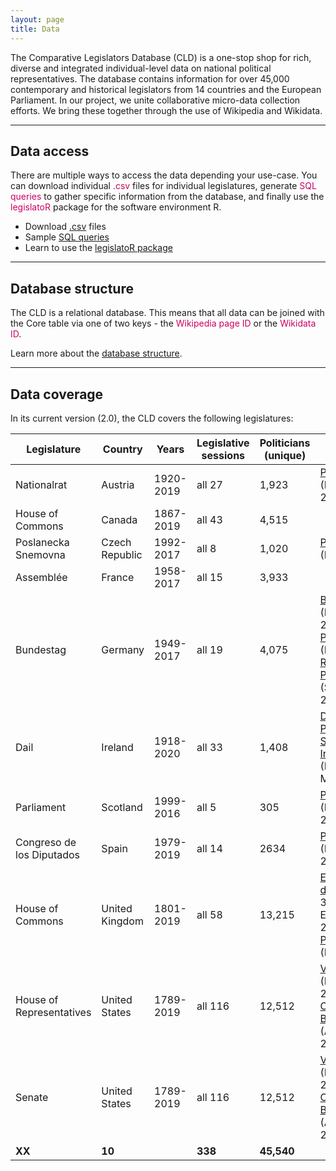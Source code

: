 ```yaml
---
layout: page
title: Data
---
```


The Comparative Legislators Database (CLD) is a one-stop shop for rich, diverse and integrated individual-level data on national political representatives. The database contains information for over 45,000 contemporary and historical legislators from 14 countries and the European Parliament. In our project, we unite collaborative micro-data collection efforts. We bring these together through the use of Wikipedia and Wikidata.

---

<h2 class="legislator-blue">Data access</h2>

<p>There are multiple ways to access the data depending your use-case. You can download individual <span style = "color:#cc0065">.csv </span>files for individual legislatures, generate <span style = "color:#cc0065">SQL queries</span> to gather specific information from the database, and finally use the <span style = "color:#cc0065">legislatoR</span> package for the software environment R.</p>

<ul>
<li> Download <a href="{{ site.baseurl }}/data/csv/">.csv</a> files <i class="fa fa-download"></i></li>
<li> Sample <a href="{{ site.baseurl }}/data/sql/">SQL queries</a> <i class="fa fa-database"></i></li>
<li> Learn to use the <a href="{{ site.baseurl }}/data/legislator/">legislatoR package</a> <i class="fa fa-code"></i></li>
</ul>

---

<h2 class="legislator-blue">Database structure</h2>

The CLD is a relational database. This means that all data can be joined with the Core table via one of two keys - the <span style="color:#cc0065">Wikipedia page ID</span> or the <span style="color:#cc0065">Wikidata ID</span>.

Learn more about the <a href="{{ site.baseurl }}/data/structure/">database structure</a>.

---

<h2 class="legislator-blue">Data coverage</h2>

In its current version (2.0), the CLD covers the following legislatures:

| Legislature               | Country        | Years     | Legislative sessions | Politicians (unique) | Integrated with                                                                                                       |
|---------------------------|----------------|-----------|----------------------|----------------------|-----------------------------------------------------------------------------------------------------------------------|
| Nationalrat               | Austria        | 1920-2019 | all 27               | 1,923                | [ParlSpeech V2](https://dataverse.harvard.edu/dataset.xhtml?persistentId=doi:10.7910/DVN/L4OAKN) (Rauh/Schwalbach 2020)                                                                                  |
| House of Commons          | Canada         | 1867-2019 | all 43               | 4,515                |                                                                                                                       |
| Poslanecka Snemovna       | Czech Republic | 1992-2017 | all 8                | 1,020                | [ParlSpeech V1](https://dataverse.harvard.edu/dataset.xhtml?persistentId=doi:10.7910/DVN/E4RSP9) (Rauh et al. 2017)                                                                                      |
| Assemblée                | France         | 1958-2017 | all 15               | 3,933                |                                                                                                                       |
| Bundestag                 | Germany        | 1949-2017 | all 19               | 4,075                | [BTVote data](https://dataverse.harvard.edu/dataverse/btvote) (Bergmann et al. 2018),<br /> [ParlSpeech V1](https://dataverse.harvard.edu/dataset.xhtml?persistentId=doi:10.7910/DVN/E4RSP9) (Rauh et al. 2017),<br /> [Reelection Prospects data](https://dataverse.harvard.edu/dataset.xhtml?persistentId=doi:10.7910/DVN/EBEDPI) (Stoffel/Sieberer 2017) |
| Dail                      | Ireland        | 1918-2020 | all 33               | 1,408                | [Database of Parliamentary Speeches in Ireland](https://dataverse.harvard.edu/dataset.xhtml?persistentId=doi:10.7910/DVN/6MZN76) (Herzog/Jankin Mikhaylov 2017)                                                 |
| Parliament                | Scotland       | 1999-2016 | all 5                | 305                  | [ParlScot](https://dataverse.harvard.edu/dataset.xhtml?persistentId=doi:10.7910/DVN/EQ9WBE) (Braby/Fraser 2021)                                                                                          |
| Congreso de los Diputados | Spain          | 1979-2019 | all 14               | 2634                 | [ParlSpeech V2](https://dataverse.harvard.edu/dataset.xhtml?persistentId=doi:10.7910/DVN/L4OAKN) (Rauh/Schwalbach 2020)                                                                                  |
| House of Commons          | United Kingdom | 1801-2019 | all 58               | 13,215               | [EggersSpirling data](https://github.com/ArthurSpirling/EggersSpirlingDatabase) (starting from <br /> 38th session, Eggers/Spirling 2014),<br /> [ParlSpeech V1](https://dataverse.harvard.edu/dataset.xhtml?persistentId=doi:10.7910/DVN/E4RSP9) (Rauh et al. 2017)              |
| House of Representatives       | United States  | 1789-2019 | all 116              | 12,512               | [Voteview data](https://voteview.com/data) (Lewis et al. 2019), <br /> [Congressional Bills Project data](http://www.congressionalbills.org/) (Adler/Wilkserson 2018)                           |
| Senate          | United States  | 1789-2019 | all 116              | 12,512               | [Voteview data](https://voteview.com/data) (Lewis et al. 2019), <br /> [Congressional Bills Project data](http://www.congressionalbills.org/) (Adler/Wilkserson 2018)                           |
|   **XX**                      | **10**             |         | **338**                  | **45,540**               |                                                                                                                |
